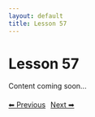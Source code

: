 ```yaml
---
layout: default
title: Lesson 57
---
```


# Lesson 57

Content coming soon...

<div style="margin-top: 20px;">
<a href="/docs/Advanced/Lessons/lesson_56.md" style="margin-right: 10px;">⬅ Previous</a><a href="/docs/Advanced/Lessons/lesson_58.md">Next ➡</a>
</div>
